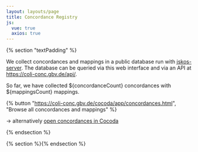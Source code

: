 ```yaml
---
layout: layouts/page
title: Concordance Registry
js:
  vue: true
  axios: true
---
```


{% section "textPadding" %}

We collect concordances and mappings in a public database run with
[jskos-server](https://github.com/gbv/jskos-server). The database can be
queried via this web interface and via an API at
<https://coli-conc.gbv.de/api/>.

So far, we have collected ${concordanceCount} concordances with ${mappingsCount} mappings.

{% button "https://coli-conc.gbv.de/cocoda/app/concordances.html", "Browse all concordances and mappings" %}

→ alternatively [open concordances in Cocoda](https://coli-conc.gbv.de/cocoda/app/?concordances)

{% endsection %}

{% section %}{% endsection %}

<script>
const app = new Vue({
  delimiters: ["${", "}"],
  el:'#main',
  data: {
    concordanceCount: "?",
    mappingsCount: "?",
  },
  async created() {
    // Load concordances from API
    const url = "https://coli-conc.gbv.de/api/concordances"
    const result = await axios.get(url)
    this.concordanceCount = result.data.length
    this.mappingsCount = result.data.reduce((total, current) => total + parseInt(current.extent) || 0, 0)
  },
})
</script>
